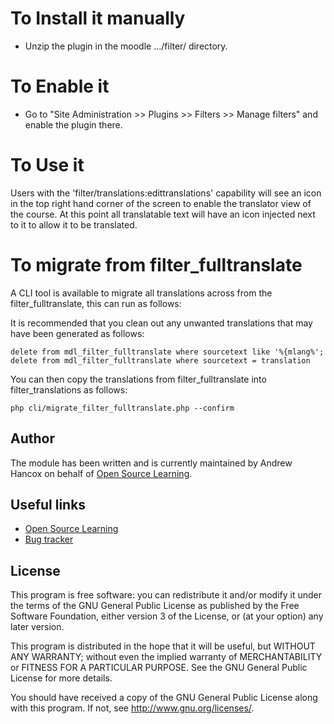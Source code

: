 # To Install it manually #
- Unzip the plugin in the moodle .../filter/ directory.

# To Enable it #
- Go to "Site Administration &gt;&gt; Plugins &gt;&gt; Filters &gt;&gt; Manage filters" and enable the plugin there.

# To Use it #
Users with the 'filter/translations:edittranslations' capability will see an icon in the top right hand corner of the screen to enable the translator view of the course. At this point all translatable text will have an icon injected next to it to allow it to be translated.

# To migrate from filter_fulltranslate #
A CLI tool is available to migrate all translations across from the filter_fulltranslate, this can run as follows:

It is recommended that you clean out any unwanted translations that may have been generated as follows:
````
delete from mdl_filter_fulltranslate where sourcetext like '%{mlang%';
delete from mdl_filter_fulltranslate where sourcetext = translation
````

You can then copy the translations from filter_fulltranslate into filter_translations as follows:
````
php cli/migrate_filter_fulltranslate.php --confirm
````

Author
------

The module has been written and is currently maintained by Andrew Hancox on behalf of [Open Source Learning](https://opensourcelearning.co.uk).

Useful links
------------

* [Open Source Learning](https://opensourcelearning.co.uk)
* [Bug tracker](https://github.com/andrewhancox/moodle-filter_translations/issues)

License
-------

This program is free software: you can redistribute it and/or modify it under the
terms of the GNU General Public License as published by the Free Software Foundation,
either version 3 of the License, or (at your option) any later version.

This program is distributed in the hope that it will be useful, but WITHOUT ANY
WARRANTY; without even the implied warranty of MERCHANTABILITY or FITNESS FOR A
PARTICULAR PURPOSE.  See the GNU General Public License for more details.

You should have received a copy of the GNU General Public License along with this
program. If not, see <http://www.gnu.org/licenses/>.
